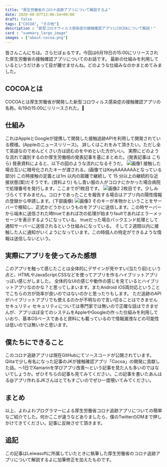 ```yaml
---
title: "厚生労働省のコロナ追跡アプリについて解説するよ"
date: 2020-08-07T13:06:54+09:00
draft: false
tags: ["COCOA", "その他"]
description : "新型コロナウィルス感染症の接触確認アプリにCOCOAについて解説！"
card : "summary_large_image"
images : ["about-cocoa.png"]
---
```

皆さんこんにちは。さらだぼぉるです。今回は6月19日の15:00にリリースされた厚生労働省の接触確認アプリについてのお話です。 最新の仕組みを利用しているというだけあって目が離せませんね。どのような仕組みなのかまとめてみました。
## COCOAとは
COCOAとは厚生労働省が開発した新型コロウィルス感染症の接触確認アプリの名称。6/19の15:00にリリースされた。
## 仕組み
これはAppleとGoogleが提携して開発した接触追跡APIを利用して開発されている模様。(Appleのニュースリリース)。 詳しくはこれをみて頂きたい。ただし全て英語なのでめんどくさい方は読むのをやめといた方がいい。
実際にどのような流れで識別するのか厚生労働相の発表記事を基にまとめた。(発表記事は こちら)
発表資料によると、以下の図のような流れになるそうだ。
![画像1](https://res.cloudinary.com/saladbowl/image/upload/c_scale,w_595/v1596773482/about-cocoa/about-cocoa-1_esmlnr.png)
接触した場合互いに暗号化されたキーが渡される。(画像ではKeyAAAAAAAとなっている部分) この時接触の定義とは1m 以内の距離で継続し て 15 分以上の継続的な近接状態(案)だそうです。(資料より) もし青い服の人がコロナにかかった場合病院で処理番号を発行します。ここまでが1枚目です。
![画像2](https://res.cloudinary.com/saladbowl/image/upload/v1596773489/about-cocoa/about-cocoa-2_hazqhm.png)
2枚目です。少しみづらくてすみません。コロナであったことを報告する場合はアプリ内の陽性情報の登録から申請します。(下部画像)
![画像3](https://res.cloudinary.com/saladbowl/image/upload/v1596773490/about-cocoa/about-cocoa-3_k34roi.png)
そのキーが本物かということをサーバーで検知し、正式かどうかというものをアプリに送信します。この時サーバーから端末に送信された時trueであれば次の処理が始まりfaultであればエラーメッセージを表示するようになっている。 trueだった場合バックエンド処理として通知サーバーに送信されるという仕組みになっている。 そして２週間以内に接触した人に通知がいくようになっています。この時個人の特定ができるような情報は送信しないという。
## 実際にアプリを使ってみた感想
このアプリを触って感じたことは全体的にデザインが見やすい(当たり前)という点と、HTMLやJavaScript.CSSなどを使ってアプリを作るハイブリットアプリっぽい感じがしました。 全体的なUIの感じや動作の感じを見ているとハイブリットアプリなのかな？と思ってしまいます。またAndroid iOS両対応ということでこちらの方が効率が良いのではないのかと思ったりもします。 ただ追跡のAPIがハイブリットアプリでも使えるのかが不明なので言い切ることはできません
セキュリティ
セキュリティについては専門家では無いので正確な話はできませんが、アプリほぼ全てのシステムをAppleやGoogleの作った仕組みを利用していおり、基本OSベースであると資料にも載っているので情報漏洩などの可能性は低いのでは無いかと思います。
## 僕たちにできること
このコロナ追跡アプリは現在GitHubにてソースコードが公開されています。Qiitaで少し有名になった記事のJKが接触確認アプリ「Cocoa」の開発に貢献した話。〜1日でXamarinを学びアプリ改善〜という記事を見た人も多いのではないでしょうか。ぜひそちらの記事も見てみてください。この記事を書いたあんはる@アプリ作れるJKさんはとてもすごいのでぜひ一度覗いてみてください。
## まとめ
以上、よわよわプログラマーによる厚生労働省コロナ追跡アプリについての簡単なご紹介でした。何かここが違うなどありましたら、僕のTwitterのDMまで押しかけてきてください。記事に反映させて頂きます。
## 追記
この記事はLeiwasoftに所属していたときに執筆した厚生労働省のコロナ追跡アプリについて解説するよに加筆修正を加えたものです。
